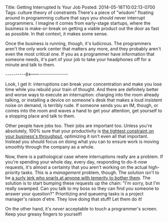 Title: Getting Interrupted Is Your Job
Posted: 2014-05-18T10:02:13-0700
Tags:
    culture
    theory of constraints
There's a piece of "wisdom" floating around in programming culture that says you should never interrupt programmers. I imagine it comes from early-stage startups, where the business is make-or-break on getting a viable product out the door as fast as possible. In that context, it makes some sense.

Once the business is running, though, it's ludicrous. The programmers aren't the only work center that matters any more, and they probably aren't even the most critical one. If you as a programmer have information that someone needs, it's part of your job to take your headphones off for a minute and talk to them.

----------8<-----------------

Look, I get it: interruptions can break your concentration and make you lose time while you rebuild your train of thought. And there are definitely better and worse ways to execute an interruption: charging into the room already talking, or installing a device on someone's desk that makes a loud insistent noise on demand, is terribly rude. If someone sends you an IM, though, or comes into the room and waves a hand to get your attention, get yourself to a stopping place and talk to them.

Other people have jobs too. Their jobs are important too. Unless you're absolutely, 100% sure that your productivity is [the tightest constraint on your business's throughput](https://en.wikipedia.org/wiki/Theory_of_Constraints), optimizing it isn't even all that important. Instead you should focus on doing what you can to ensure work is moving smoothly through the company as a whole.

Now, there is a pathological case where interruptions really are a problem. If you're spending your whole day, every day, responding to do-it-now requests, it's almost a certainty that you aren't working on the actual high-priority tasks. This is a _management_ problem, though. The solution isn't to be [a surly jerk who snarls at anyone with temerity to bother them](https://www.youtube.com/watch?v=HLI7MLZYPBg). The solution is to start bumping these requests up the chain: "I'm sorry, but I'm really swamped. Can you talk to my boss so they can find you someone to answer your question?" Prioritizing and queueing tasks is a project manager's raison d'etre. They love doing that stuff! Let them do it!

On the other hand, it's _never_ acceptable to touch a programmer's screen. Keep your greasy fingers to yourself!
